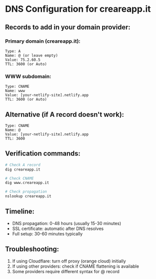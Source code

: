 # DNS Configuration for creareapp.it

## Records to add in your domain provider:

### Primary domain (creareapp.it):
```
Type: A
Name: @ (or leave empty)
Value: 75.2.60.5
TTL: 3600 (or Auto)
```

### WWW subdomain:
```
Type: CNAME
Name: www
Value: [your-netlify-site].netlify.app
TTL: 3600 (or Auto)
```

## Alternative (if A record doesn't work):
```
Type: CNAME
Name: @
Value: [your-netlify-site].netlify.app
TTL: 3600
```

## Verification commands:
```bash
# Check A record
dig creareapp.it

# Check CNAME
dig www.creareapp.it

# Check propagation
nslookup creareapp.it
```

## Timeline:
- DNS propagation: 0-48 hours (usually 15-30 minutes)
- SSL certificate: automatic after DNS resolves
- Full setup: 30-60 minutes typically

## Troubleshooting:
1. If using Cloudflare: turn off proxy (orange cloud) initially
2. If using other providers: check if CNAME flattening is available
3. Some providers require different syntax for @ record